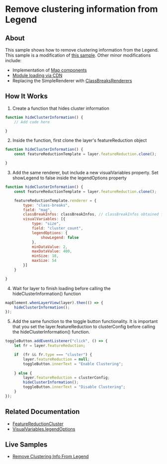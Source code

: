 # Remove clustering information from Legend

## About

This sample shows how to remove clustering information from the Legend. This sample is a modification of [this sample](https://developers.arcgis.com/javascript/latest/sample-code/featurereduction-cluster/). Other minor modifications include:

- Implementation of [Map components](https://developers.arcgis.com/javascript/latest/references/map-components/)
- [Module loading via CDN](https://developers.arcgis.com/javascript/latest/get-started-cdn/#module-loading-via-cdn)
- Replacing the SimpleRenderer with [ClassBreaksRenderers](https://developers.arcgis.com/javascript/latest/api-reference/esri-renderers-ClassBreaksRenderer.html)

## How It Works

1. Create a function that hides cluster information

```javascript
function hideClusterInformation() {
    // Add code here

} 
```

2. Inside the function, first clone the layer's featureReduction object

```javascript
function hideClusterInformation() {
    const featureReductionTemplate = layer.featureReduction.clone();

} 
```

3. Add the same renderer, but include a new visualVariables property. Set showLegend to false inside the legendOptions property

```javascript
function hideClusterInformation() {
    const featureReductionTemplate = layer.featureReduction.clone();

    featureReductionTemplate.renderer = {
        type: "class-breaks",
        field: "mag",
        classBreakInfos: classBreakInfos, // classBreakInfos obtained from unique-value-symbol-config.js
        visualVariables: [{
            type: "size",
            field: "cluster_count",
            legendOptions: {
                showLegend: false
            },
            minDataValue: 2,
            maxDataValue: 400,
            minSize: 18,
            maxSize: 54
        }]
    }

} 
```

4. Wait for layer to finish loading before calling the hideClusterInformation() function

```javascript
mapElement.whenLayerView(layer).then(() => {
    hideClusterInformation();
});
```

5. Add the same function to the toggle button functionality. It is important that you set the layer.featureReduction to clusterConfig before calling the hideClusterInformation() function.

```javascript
toggleButton.addEventListener("click", () => {
    let fr = layer.featureReduction;

    if  (fr && fr.type === "cluster") {
        layer.featureReduction = null;
        toggleButton.innerText = "Enable Clustering";
                
    } else {
        layer.featureReduction = clusterConfig;
        hideClusterInformation(); 
        toggleButton.innerText = "Disable Clustering";
    }
});
```

## Related Documentation

- [FeatureReductionCluster](https://developers.arcgis.com/javascript/latest/api-reference/esri-layers-support-FeatureReductionCluster.html)
- [VisualVariables.legendOptions](https://developers.arcgis.com/javascript/latest/api-reference/esri-renderers-visualVariables-VisualVariable.html#legendOptions)

## Live Samples

- [Remove Clustering Info From Legend](https://esri.github.io/developer-support/maps-sdk/javascript-maps-sdk/remove-cluster-info-from-legend)
